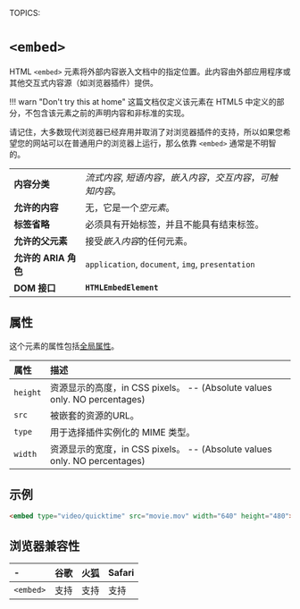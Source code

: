 TOPICS: <embed>

# `<embed>`

HTML `<embed>` 元素将外部内容嵌入文档中的指定位置。此内容由外部应用程序或其他交互式内容源（如浏览器插件）提供。

!!! warn "Don't try this at home"
    这篇文档仅定义该元素在 HTML5 中定义的部分，不包含该元素之前的声明内容和非标准的实现。

请记住，大多数现代浏览器已经弃用并取消了对浏览器插件的支持，所以如果您希望您的网站可以在普通用户的浏览器上运行，那么依靠 `<embed>` 通常是不明智的。

|  |  |
| :-- | :-- |
| **内容分类** | *流式内容*, *短语内容*，*嵌入内容*，*交互内容*，*可触知内容*。|
| **允许的内容** | 无，它是一个*空元素*。 |
| **标签省略** | 必须具有开始标签，并且不能具有结束标签。|
| **允许的父元素** | 接受*嵌入内容*的任何元素。|
| **允许的 ARIA 角色** | `application`, `document`, `img`, `presentation`|
| **DOM 接口** | **`HTMLEmbedElement`** |

## 属性

这个元素的属性包括[全局属性](/zh-hans/webfrontend/HTML_Global_Attributes)。

| 属性 | 描述 |
| :-- | :-- |
| `height` | 资源显示的高度，in CSS pixels。  -- (Absolute values only.  NO percentages) |
| `src` | 被嵌套的资源的URL。 |
| `type` | 用于选择插件实例化的 MIME 类型。 |
| `width` | 资源显示的宽度，in CSS pixels。 -- (Absolute values only.  NO percentages) |

## 示例

```html
<embed type="video/quicktime" src="movie.mov" width="640" height="480">
```

## 浏览器兼容性

| - | 谷歌 | 火狐 | Safari |
| :--- | :--- | :--- | :--- |
| `<embed>` | 支持 | 支持 | 支持 |

